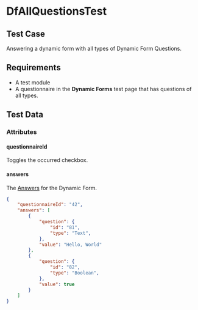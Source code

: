 # DfAllQuestionsTest <Badge text="test" vertical="middle" />

## Test Case
Answering a dynamic form with all types of Dynamic Form Questions.

## Requirements
* A test module
* A questionnaire in the **Dynamic Forms** test page that has questions of all types.

## Test Data
### Attributes

#### questionnaireId <Badge text="string" vertical="middle" />
Toggles the occurred checkbox.

#### answers <Badge text="array of Dynamic Form Answers" vertical="middle" />
The [Answers](../data/df-answer) for the Dynamic Form.

``` json
{
    "questionnaireId": "42",
    "answers": [
        {
            "question": {
                "id": "81",
                "type": "Text",
            },
            "value": "Hello, World"
        },
        {
            "question": {
                "id": "82",
                "type": "Boolean",
            },
            "value": true
        }
    ]
}
```